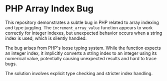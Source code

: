 # PHP Array Index Bug

This repository demonstrates a subtle bug in PHP related to array indexing and type juggling.  The `increment_array_value` function appears to work correctly for integer indexes, but unexpected behavior occurs when a string index is used, which is silently handled.

The bug arises from PHP's loose typing system.  While the function expects an integer index, it implicitly converts a string index to an integer using its numerical value, potentially causing unexpected results and hard to trace bugs. 

The solution involves explicit type checking and stricter index handling.
